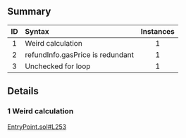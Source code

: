 ## Summary
|ID     | Syntax      | Instances |
|:----: | :---           |               :----:         |
|1       | Weird calculation  | 1 |
| 2      | refundInfo.gasPrice is redundant| 1 |
| 3      |Unchecked for loop| 1 |

## Details
### 1 Weird calculation
[EntryPoint.sol#L253](https://github.com/code-423n4/2023-01-biconomy/blob/main/scw-contracts/contracts/smart-contract-wallet/aa-4337/core/EntryPoint.sol#L253)